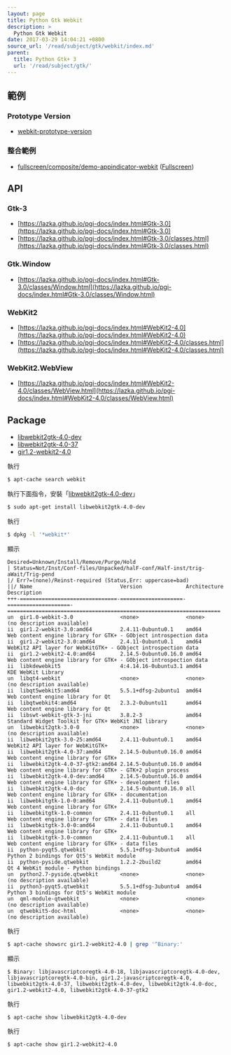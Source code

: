 ```yaml
---
layout: page
title: Python Gtk Webkit
description: >
  Python Gtk Webkit
date: 2017-03-29 14:04:21 +0800
source_url: '/read/subject/gtk/webkit/index.md'
parent:
  title: Python Gtk+ 3
  url: '/read/subject/gtk/'
---
```



## 範例

### Prototype Version

* [webkit-prototype-version](https://github.com/foreachsam/book-lang-python/blob/gh-pages/example/subject/gtk/webkit/webkit-prototype-version/main.py)

### 整合範例

* [fullscreen/composite/demo-appindicator-webkit](https://github.com/foreachsam/book-lang-python/blob/gh-pages/example/subject/gtk/fullscreen/composite/demo-appindicator-webkit/main.py) ([Fullscreen](https://foreachsam.github.io/book-lang-python/read/subject/gtk/fullscreen/))


## API

### Gtk-3

* [https://lazka.github.io/pgi-docs/index.html#Gtk-3.0](https://lazka.github.io/pgi-docs/index.html#Gtk-3.0)
* [https://lazka.github.io/pgi-docs/index.html#Gtk-3.0/classes.html](https://lazka.github.io/pgi-docs/index.html#Gtk-3.0/classes.html)

### Gtk.Window

* [https://lazka.github.io/pgi-docs/index.html#Gtk-3.0/classes/Window.html](https://lazka.github.io/pgi-docs/index.html#Gtk-3.0/classes/Window.html)


### WebKit2

* [https://lazka.github.io/pgi-docs/index.html#WebKit2-4.0](https://lazka.github.io/pgi-docs/index.html#WebKit2-4.0)
* [https://lazka.github.io/pgi-docs/index.html#WebKit2-4.0/classes.html](https://lazka.github.io/pgi-docs/index.html#WebKit2-4.0/classes.html)

### WebKit2.WebView

* [https://lazka.github.io/pgi-docs/index.html#WebKit2-4.0/classes/WebView.html](https://lazka.github.io/pgi-docs/index.html#WebKit2-4.0/classes/WebView.html)


## Package

* [libwebkit2gtk-4.0-dev](http://packages.ubuntu.com/xenial/libwebkit2gtk-4.0-dev)
* [libwebkit2gtk-4.0-37](http://packages.ubuntu.com/xenial/libwebkit2gtk-4.0-37)
* [gir1.2-webkit2-4.0](http://packages.ubuntu.com/xenial/gir1.2-webkit2-4.0)


執行

``` sh
$ apt-cache search webkit
```

執行下面指令，安裝「[libwebkit2gtk-4.0-dev](http://packages.ubuntu.com/xenial/libwebkit2gtk-4.0-dev)」

``` sh
$ sudo apt-get install libwebkit2gtk-4.0-dev
```

執行

``` sh
$ dpkg -l '*webkit*'
```

顯示

```
Desired=Unknown/Install/Remove/Purge/Hold
| Status=Not/Inst/Conf-files/Unpacked/halF-conf/Half-inst/trig-aWait/Trig-pend
|/ Err?=(none)/Reinst-required (Status,Err: uppercase=bad)
||/ Name                            Version              Architecture         Description
+++-===============================-====================-====================-====================================================================
un  gir1.0-webkit-3.0               <none>               <none>               (no description available)
ii  gir1.2-webkit-3.0:amd64         2.4.11-0ubuntu0.1    amd64                Web content engine library for GTK+ - GObject introspection data
ii  gir1.2-webkit2-3.0:amd64        2.4.11-0ubuntu0.1    amd64                WebKit2 API layer for WebKitGTK+ - GObject introspection data
ii  gir1.2-webkit2-4.0:amd64        2.14.5-0ubuntu0.16.0 amd64                Web content engine library for GTK+ - GObject introspection data
ii  libkdewebkit5                   4:4.14.16-0ubuntu3.1 amd64                KDE WebKit Library
un  libqt4-webkit                   <none>               <none>               (no description available)
ii  libqt5webkit5:amd64             5.5.1+dfsg-2ubuntu1  amd64                Web content engine library for Qt
ii  libqtwebkit4:amd64              2.3.2-0ubuntu11      amd64                Web content engine library for Qt
ii  libswt-webkit-gtk-3-jni         3.8.2-3              amd64                Standard Widget Toolkit for GTK+ WebKit JNI library
un  libwebkit2gtk-3.0-0             <none>               <none>               (no description available)
ii  libwebkit2gtk-3.0-25:amd64      2.4.11-0ubuntu0.1    amd64                WebKit2 API layer for WebKitGTK+
ii  libwebkit2gtk-4.0-37:amd64      2.14.5-0ubuntu0.16.0 amd64                Web content engine library for GTK+
ii  libwebkit2gtk-4.0-37-gtk2:amd64 2.14.5-0ubuntu0.16.0 amd64                Web content engine library for GTK+ - GTK+2 plugin process
ii  libwebkit2gtk-4.0-dev:amd64     2.14.5-0ubuntu0.16.0 amd64                Web content engine library for GTK+ - development files
ii  libwebkit2gtk-4.0-doc           2.14.5-0ubuntu0.16.0 all                  Web content engine library for GTK+ - documentation
ii  libwebkitgtk-1.0-0:amd64        2.4.11-0ubuntu0.1    amd64                Web content engine library for GTK+
ii  libwebkitgtk-1.0-common         2.4.11-0ubuntu0.1    all                  Web content engine library for GTK+ - data files
ii  libwebkitgtk-3.0-0:amd64        2.4.11-0ubuntu0.1    amd64                Web content engine library for GTK+
ii  libwebkitgtk-3.0-common         2.4.11-0ubuntu0.1    all                  Web content engine library for GTK+ - data files
ii  python-pyqt5.qtwebkit           5.5.1+dfsg-3ubuntu4  amd64                Python 2 bindings for Qt5's WebKit module
ii  python-pyside.qtwebkit          1.2.2-2build2        amd64                Qt 4 WebKit module - Python bindings
un  python2.7-pyside.qtwebkit       <none>               <none>               (no description available)
ii  python3-pyqt5.qtwebkit          5.5.1+dfsg-3ubuntu4  amd64                Python 3 bindings for Qt5's WebKit module
un  qml-module-qtwebkit             <none>               <none>               (no description available)
un  qtwebkit5-doc-html              <none>               <none>               (no description available)

```

執行

``` sh
$ apt-cache showsrc gir1.2-webkit2-4.0 | grep '^Binary:'
```

顯示

```
$ Binary: libjavascriptcoregtk-4.0-18, libjavascriptcoregtk-4.0-dev, libjavascriptcoregtk-4.0-bin, gir1.2-javascriptcoregtk-4.0, libwebkit2gtk-4.0-37, libwebkit2gtk-4.0-dev, libwebkit2gtk-4.0-doc, gir1.2-webkit2-4.0, libwebkit2gtk-4.0-37-gtk2
```

執行

``` sh
$ apt-cache show libwebkit2gtk-4.0-dev
```

執行

``` sh
$ apt-cache show gir1.2-webkit2-4.0
```

